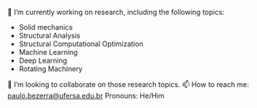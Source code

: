 🔭 I’m currently working on research, including the following topics:
  - Solid mechanics
  - Structural Analysis 
  - Structural Computational Optimization
  - Machine Learning
  - Deep Learning
  - Rotating Machinery
  
👯 I’m looking to collaborate on those research topics.
📫 How to reach me: paulo.bezerra@ufersa.edu.br
Pronouns: He/Him
